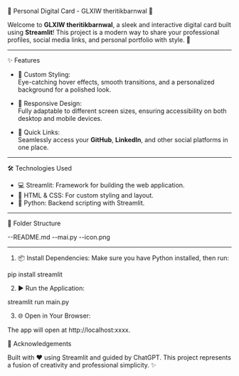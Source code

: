 🌟 Personal Digital Card - GLXIW theritikbarnwal 🌟

Welcome to **GLXIW theritikbarnwal**, a sleek and interactive digital card built using **Streamlit**! This project is a modern way to share your professional profiles, social media links, and personal portfolio with style. 🚀  

---

✨ Features

- 🎨 Custom Styling:  
  Eye-catching hover effects, smooth transitions, and a personalized background for a polished look.

- 📱 Responsive Design:  
  Fully adaptable to different screen sizes, ensuring accessibility on both desktop and mobile devices.

- 🔗 Quick Links:  
  Seamlessly access your **GitHub**, **LinkedIn**, and other social platforms in one place.


---

🛠️ Technologies Used

- 💻 Streamlit: Framework for building the web application.
- 🎨 HTML & CSS: For custom styling and layout.
- 🐍 Python: Backend scripting with Streamlit.

---

📂 Folder Structure

--README.md
--mai.py
--icon.png

---
1. 📦 Install Dependencies:
Make sure you have Python installed, then run:

pip install streamlit

2. ▶️ Run the Application:

streamlit run main.py

3. 🌐 Open in Your Browser:

The app will open at http://localhost:xxxx.

🤝 Acknowledgements

Built with ❤️ using Streamlit and guided by ChatGPT. This project represents a fusion of creativity and professional simplicity. ✨
